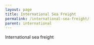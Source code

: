 ```yaml
---
layout: page
title: International Sea Freight
permalink: /international-sea-freight/
parent: international
---
```


International sea freight
